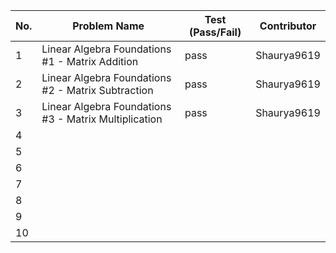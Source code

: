 
|No.| Problem Name                                        | Test (Pass/Fail) | Contributor             |
|---|--------------|--------------------------------------|-----------------------------------------   |  
| 1 |Linear Algebra Foundations #1 - Matrix Addition      |pass               |Shaurya9619             |  
| 2 |Linear Algebra Foundations #2 - Matrix Subtraction   |pass               |Shaurya9619             |  
| 3 |Linear Algebra Foundations #3 - Matrix Multiplication|pass               |Shaurya9619             |  
| 4 |              |                  |             |  
| 5 |              |                  |             |  
| 6 |              |                  |             |  
| 7 |              |                  |             |  
| 8 |              |                  |             |  
| 9 |              |                  |             |  
| 10|              |                  |             |  
